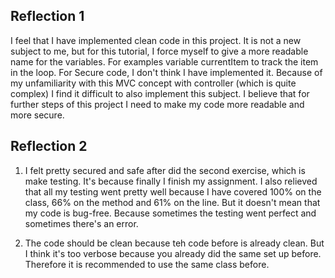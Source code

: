 <h2> Reflection 1 </h2>
I feel that I have implemented clean code in this project. It is not a new subject to me, but for this tutorial, I force myself to give a more readable name for the variables. For examples variable currentItem to track the item in the loop. 
For Secure code, I don't think I have implemented it. Because of my unfamiliarity with this MVC concept with controller (which is quite complex) I find it difficult to also implement this subject.
I believe that for further steps of this project I need to make my code more readable and more secure.

<h2> Reflection 2 </h2>

1. I felt pretty secured and safe after did the second exercise, which is make testing. It's because finally I finish
my assignment. I also relieved that all my testing went pretty well because I have covered 100% on the class, 66% on the method
and 61% on the line. But it doesn't mean that my code is bug-free. Because sometimes the testing went perfect and sometimes
there's an error.

2. The code should be clean because teh code before is already clean. But I think it's too verbose because
   you already did the same set up before. Therefore it is recommended to use the same class before.
